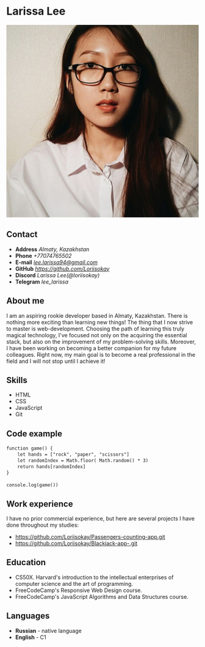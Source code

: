 # __Larissa Lee__
![My photo](myavatar.jpg)
## Contact
* __Address__
*Almaty, Kazakhstan*
* __Phone__
*+77074765502*
* __E-mail__
*lee.larissa94@gmail.com*
* __GitHub__
*https://github.com/Loriisokay*
* __Discord__
*Larissa Lee(@loriisokay)*
* __Telegram__
*lee_larissa* 

## About me
I am an aspiring rookie developer based in Almaty, Kazakhstan. There is nothing more exciting than learning new things! The thing that I now strive to master is web-development. Choosing the path of learning this truly magical technology, I've focused not only on the acquiring the essential stack, but also on the improvement of my problem-solving skills. Moreover, I have been working on becoming a better companion for my future colleagues. Right now, my main goal is to become a real professional in the field and I will not stop until I achieve it!

## Skills
* HTML
* CSS 
* JavaScript
* Git

## Code example
```
function game() {
    let hands = ["rock", "paper", "scissors"]
    let randomIndex = Math.floor( Math.random() * 3)
    return hands[randomIndex]
}

console.log(game())
```

## Work experience 
I have no prior commercial experience, but here are several projects I have done throughout my studies:
* https://github.com/Loriisokay/Passengers-counting-app.git
* https://github.com/Loriisokay/Blackjack-app-.git

## Education
* CS50X. Harvard's introduction to the intellectual enterprises of computer science and the art of programming.
* FreeCodeCamp's Responsive Web Design course.
* FreeCodeCamp's JavaScript Algorithms and Data Structures course.

## Languages

* __Russian__ - native language
* __English__ - C1
